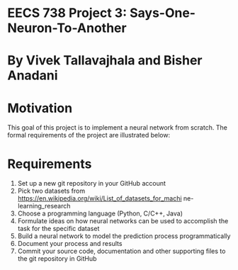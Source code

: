 # EECS 738 Project 3: Says-One-Neuron-To-Another

# By Vivek Tallavajhala and Bisher Anadani

# Motivation
This goal of this project is to implement a neural network from scratch.
The formal requirements of the project are illustrated below:

# Requirements
1. Set up a new git repository in your GitHub account
2. Pick two datasets from
https://en.wikipedia.org/wiki/List_of_datasets_for_machi
ne-learning_research
3. Choose a programming language (Python, C/C++, Java)
4. Formulate ideas on how neural networks can be used to
accomplish the task for the specific dataset
5. Build a neural network to model the prediction process
programmatically
6. Document your process and results
7. Commit your source code, documentation and other
supporting files to the git repository in GitHub
